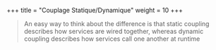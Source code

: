 +++
title = "Couplage Statique/Dynamique"
weight = 10
+++

> An easy way to think about the difference is that static coupling describes how services are wired together, whereas dynamic coupling describes how services call one another at runtime
